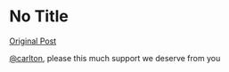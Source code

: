 # No Title

[Original Post](https://discourse.onlinedegree.iitm.ac.in/t/169029/219)

<p><a class="mention" href="/u/carlton">@carlton</a>, please this much support we deserve from you</p>